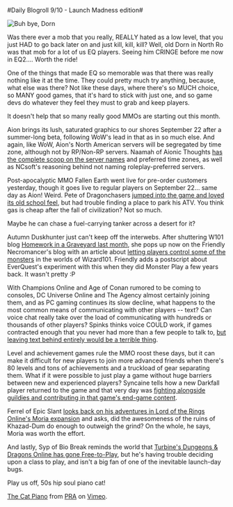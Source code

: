 #Daily Blogroll 9/10 - Launch Madness edition#

![Buh bye, Dorn](http://westkarana.com/wp-content/uploads/2009/09/EverQuest2-2009-09-09-22-49-15-60.jpg "Buh bye, Dorn")

Was there ever a mob that you really, REALLY hated as a low level, that you just HAD to go back later on and just kill, kill, kill? Well, old Dorn in North Ro was that mob for a lot of us EQ players. Seeing him CRINGE before me now in EQ2.... Worth the ride!

One of the things that made EQ so memorable was that there was really nothing like it at the time. They could pretty much try anything, because, what else was there? Not like these days, where there's so MUCH choice, so MANY good games, that it's hard to stick with just one, and so game devs do whatever they feel they must to grab and keep players.

It doesn't help that so many really good MMOs are starting out this month.

Aion brings its lush, saturated graphics to our shores September 22 after a summer-long beta, following WoW's lead in that as in so much else. And again, like WoW, Aion's North American servers will be segregated by time zone, although not by RP/Non-RP servers. Naamah of Aionic Thoughts [has the complete scoop on the server names](http://aionicthoughts.wordpress.com/2009/09/09/list-of-aion-launch-day-servers/) and preferred time zones, as well as NCsoft's reasoning behind not naming roleplay-preferred servers.

Post-apocalyptic MMO Fallen Earth went live for pre-order customers yesterday, though it goes live to regular players on September 22... same day as Aion! Weird. Pete of Dragonchasers [jumped into the game and loved its old school feel](http://dragonchasers.com/2009/09/09/fallen-earth-day-1/), but had trouble finding a place to park his ATV. You think gas is cheap after the fall of civilization? Not so much.

Maybe he can chase a fuel-carrying tanker across a desert for it?

Autumn Duskhunter just can't keep off the interwebs. After shuttering W101 blog [Homework in a Graveyard last month](http://autumnaldusk.blogspot.com/), she pops up now on the Friendly Necromancer's blog with an article about [letting players control some of the monsters](http://thefriendlynecromancer.blogspot.com/2009/09/player-controlled-mobs-by-autumn.html) in the worlds of Wizard101. Friendly adds a postscript about EverQuest's experiment with this when they did Monster Play a few years back. It wasn't pretty :P

With Champions Online and Age of Conan rumored to be coming to consoles, DC Universe Online and The Agency almost certainly joining them, and as PC gaming continues its slow decline, what happens to the most common means of communicating with other players -- text? Can voice chat really take over the load of communicating with hundreds or thousands of other players? Spinks thinks voice COULD work, if games contracted enough that you never had more than a few people to talk to, [but leaving text behind entirely would be a terrible thing](http://spinksville.wordpress.com/2009/09/10/sorry-maam-i-dont-speak-text/).

Level and achievement games rule the MMO roost these days, but it can make it difficult for new players to join more advanced friends when there's 80 levels and tons of achievements and a truckload of gear separating them. What if it were possible to just play a game without huge barriers between new and experienced players? Syncaine tells how a new Darkfall player returned to the game and that very day was [fighting alongside guildies and contributing in that game's end-game content](http://syncaine.wordpress.com/2009/09/09/day-one-accessibility-from-an-unlikely-source/).

Ferrel of Epic Slant [looks back on his adventures in Lord of the Rings Online's Moria expansion](http://www.epicslant.com/2009/09/moria-review/) and asks, did the awesomeness of the ruins of Khazad-Dum do enough to outweigh the grind? On the whole, he says, Moria was worth the effort.

And lastly, Syp of Bio Break reminds the world that [Turbine's Dungeons & Dragons Online has gone Free-to-Play](http://biobreak.wordpress.com/2009/09/09/roll-a-20-ddo-is-free-to-play-for-all/), but he's having trouble deciding upon a class to play, and isn't a big fan of one of the inevitable launch-day bugs.

Play us off, 50s hip soul piano cat!

[The Cat Piano](http://vimeo.com/3985019) from [PRA](http://vimeo.com/user532199) on [Vimeo](http://vimeo.com).



